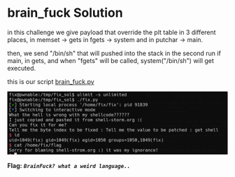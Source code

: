 # brain_fuck Solution

in this challenge we give payload that override the plt table in 3 different places, in memset -> gets
in fgets -> system
and in putchar -> main.

then, we send "/bin/sh" that will pushed into the stack in the second run if main, in gets, and when "fgets" will be called, system("/bin/sh") will get executed. 

this is our script [brain_fuck.py](./scripts/brain_fuck/brain_fuck.py)

![image](./images/fix.png)

**Flag:** ***`BrainFuck? what a weird language..`***
